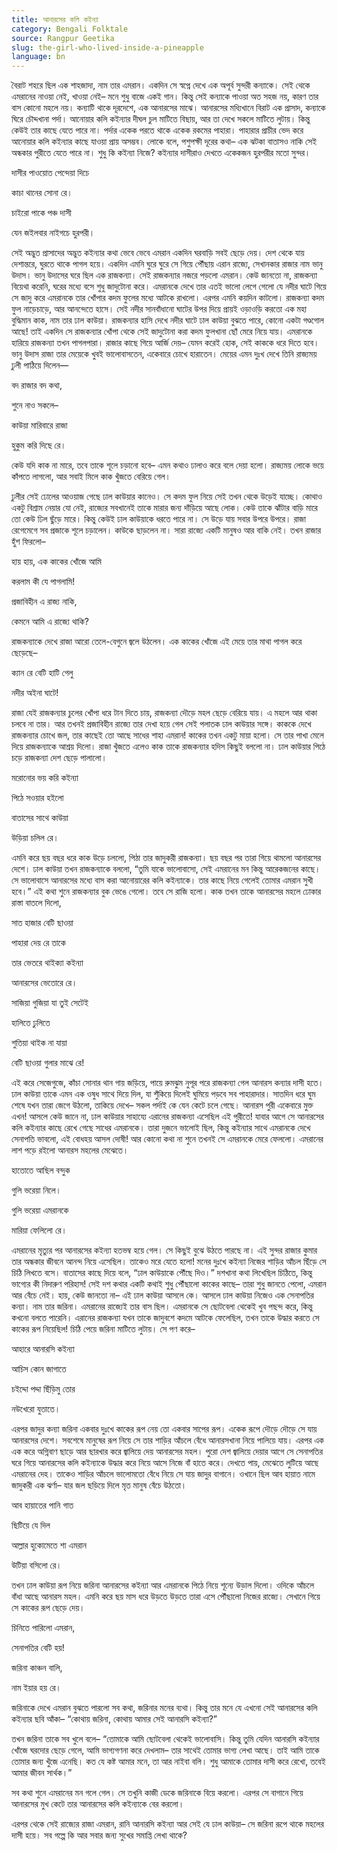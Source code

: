 ```yaml
---
title: আনারসের কলি কইন্যা
category: Bengali Folktale
source: Rangpur Geetika
slug: the-girl-who-lived-inside-a-pineapple
language: bn
---
```


বৈরাট শহরে ছিল এক শাহজাদা, নাম তার এমরান। একদিন সে স্বপ্নে দেখে এক অপূর্ব সুন্দরী কন্যাকে। সেই থেকে এমরানের নাওয়া নেই, খাওয়া নেই– মনে শুধু বাজে একই গান। কিন্তু সেই কন্যাকে পাওয়া অত সহজ নয়, কারণ তার বাস কোনো মহলে নয়। কন্যাটি থাকে দূরদেশে, এক আনারসের মাঝে। আনারসের মধ্যিখানে বিরাট এক প্রাসাদ, কন্যাকে ঘিরে চৌদ্দখানা পর্দা। আনোয়ার কলি কইন্যার দীঘল চুল মাটিতে বিছায়, আর তা দেখে সকলে মাটিতে লুটায়। কিন্তু কেউই তার কাছে যেতে পারে না। পর্দার একেক পরতে থাকে একেক রকমের পাহারা। পাহারার প্রাচীর ভেদ করে আনোয়ার কলি কইন্যার কাছে যাওয়া প্রায় অসম্ভব। লোকে বলে, পশুপক্ষী দূরের কথা– এক ঝটকা বাতাসও নাকি সেই অন্ধকার পুরীতে যেতে পারে না। শুধু কি কইন্যা নিজে? কইন্যার দাসীরাও দেখতে একেকজন হুরপরীর মতো সুন্দর।

দাসীর পাওয়োত পেন্দেয়া দিচে

কাচা থানের সোনা রে।

চাইরো পাকে পঞ্চ দাসী

যেন জইলবার নাইগচে হুরপরী।

সেই অদ্ভুত প্রাসাদের অদ্ভুত কইন্যার কথা ভেবে ভেবে এমরান একদিন ঘরবাড়ি সবই ছেড়ে দেয়। দেশ থেকে যায় দেশান্তরে, ঘুরতে থাকে পাগল হয়ে। একদিন এমনি ঘুরে ঘুরে সে গিয়ে পৌঁছায় এরান রাজ্যে, সেখানকার রাজার নাম ভানু উদাস। ভানু উদাসের ঘরে ছিল এক রাজকন্যা। সেই রাজকন্যার নজরে পড়লো এমরান। কেউ জানতো না, রাজকন্যা বিয়েথা করেনি, ঘরের মধ্যে বসে শুধু জাদুটোনা করে। এমরানকে দেখে তার এতই ভালো লেগে গেলো যে নদীর ঘাটে গিয়ে সে জাদু করে এমরানকে তার খোঁপার কদম ফুলের মধ্যে আটকে রাখলো। এরপর এমনি কয়দিন কাটলো। রাজকন্যা কদম ফুল নাড়েচাড়ে, আর আনন্দেতে হাসে। সেই নদীর সানবাঁধানো ঘাটের উপর দিয়ে প্রায়ই ওড়াওড়ি করতো এক মহা বুদ্ধিমান কাক, নাম তার ঢাল কাউয়া। রাজকন্যার হাসি দেখে নদীর ঘাটে ঢাল কাউয়া বুঝতে পারে, কোনো একটা গণ্ডগোল আছে! তাই একদিন সে রাজকন্যার খোঁপা থেকে সেই জাদুটোনা করা কদম ফুলখানা ছোঁ মেরে নিয়ে যায়। এমরানকে হারিয়ে রাজকন্যা তখন পাগলপারা। রাজার কাছে গিয়ে আর্জি দেয়– যেমন করেই হোক, সেই কাককে ধরে দিতে হবে। ভানু উদাস রাজা তার মেয়েকে খুবই ভালোবাসতেন, একেবারে চোখে হারাতেন। মেয়ের এমন দুঃখ দেখে তিনি রাজ্যময় ঢুলী পাঠিয়ে দিলেন—

বদ রাজার বদ কথা,

শুনে নাও সকলে–

কাউয়া মারিবারে রাজা

হুকুম করি দিছে রে।

কেউ যদি কাক না মারে, তবে তাকে শূলে চড়ানো হবে– এমন কথাও ঢালাও করে বলে দেয়া হলো। রাজ্যময় লোকে ভয়ে কাঁপতে লাগলো, আর সবাই মিলে কাক খুঁজতে বেরিয়ে গেল।

ঢুলীর সেই ঢোলের আওয়াজ গেছে ঢাল কাউয়ার কানেও। সে কদম ফুল নিয়ে সেই তখন থেকে উড়েই যাচ্ছে। কোথাও একটু বিশ্রাম নেয়ার যো নেই, রাজ্যের সবখানেই তাকে মারার জন্য দাঁড়িয়ে আছে লোক। কেউ তাকে ঝাঁটার বাড়ি মারে তো কেউ ঢিল ছুঁড়ে মারে। কিন্তু কেউই ঢাল কাউয়াকে ধরতে পারে না। সে উড়ে যায় সবার উপরে উপরে। রাজা রেগেমেগে সব প্রজাকে শূলে চড়ালেন। কাউকে ছাড়লেন না। সারা রাজ্যে একটি মানুষও আর বাকি নেই। তখন রাজার হুঁশ ফিরলো–

হায় হায়, এক কাকের খোঁজে আমি

করলাম কী যে পাগলামি!

প্রজাবিহীন এ রাজ্য নাকি,

কেমনে আমি এ রাজ্যে থাকি?

রাজকন্যাকে দেখে রাজা আরো তেলে-বেগুনে জ্বলে উঠলেন। এক কাকের খোঁজে এই মেয়ে তার মাথা পাগল করে ছেড়েছে–

ক্যান রে বেটি হাটি গেলু

নদীর অইনা ঘাটে!

রাজা যেই রাজকন্যার চুলের খোঁপা ধরে টান দিতে চায়, রাজকন্যা দৌড়ে মহল ছেড়ে বেরিয়ে যায়। এ মহলে আর থাকা চলবে না তার। আর তখনই প্রজাবিহীন রাজ্যে তার দেখা হয়ে গেল সেই পলাতক ঢাল কাউয়ার সঙ্গে। কাককে দেখে রাজকন্যার চোখে জল, তার কাছেই তো আছে সাধের শাহা এমরান! কাকের তখন একটু মায়া হলো। সে তার পাখা মেলে দিয়ে রাজকন্যাকে আশ্রয় দিলো। রাজা খুঁজতে এলেও কাক তাকে রাজকন্যার হদিস কিছুই বললো না। ঢাল কাউয়ার পিঠে চড়ে রাজকন্যা দেশ ছেড়ে পালালো।

মরোনোর ভয় করি কইন্যা

পিঠে সওয়ার হইলো

বাতাসের সাথে কাউয়া

উড়িয়া চলিল রে।

এমনি করে ছয় বছর ধরে কাক উড়ে চললো, পিঠা তার জাদুকরী রাজকন্যা। ছয় বছর পর তারা গিয়ে থামলো আনারসের দেশে। ঢাল কাউয়া তখন রাজকন্যাকে বললো, “তুমি যাকে ভালোবাসো, সেই এমরানের মন কিন্তু আরেকজনের কাছে। সে ভালোবাসে আনারসের মধ্যে বাস করা আনোয়ারের কলি কইন্যাকে। তার কাছে নিয়ে গেলেই তোমার এমরান সুখী হবে।” এই কথা শুনে রাজকন্যার বুক ভেঙে গেলো। তবে সে রাজি হলো। কাক তখন তাকে আনারসের মহলে ঢোকার রাস্তা বাতলে দিলো,

সাত হাজার বেটি ছাওয়া

পাহারা দেয় রে তাকে

তার ভেতরে থাইক্যা কইন্যা

আনারসের ভেতোরে রে।

সাজিয়া গুজিয়া যা তুই সেটেই

হালিতে ঢুলিতে

শুতিয়া থাইক না যায়া

বেটি ছাওয়া গুলার মাঝে রে!

এই করে সেজেগুজে, কাঁচা সোনার থান গায় জড়িয়ে, পায়ে রুমঝুম নুপূর পরে রাজকন্যা গেল আনারস কন্যার দাসী হতে। ঢাল কাউয়া তাকে এমন এক ওষুধ সাথে দিয়ে দিল, যা শুঁকিয়ে দিলেই ঘুমিয়ে পড়বে সব পাহারাদার। সাতদিন ধরে ঘুম শেষে যখন তারা জেগে উঠলো, তাকিয়ে দেখে– সকল পর্দাই কে যেন কেটে চলে গেছে। আনারস পুরী একেবারে মুক্ত এখন! আসলে কেউ জানে না, ঢাল কাউয়ার সাহায্যে এরানের রাজকন্যা এসেছিল এই পুরীতে! যাবার আগে সে আনারসের কলি কইন্যার কাছে রেখে গেছে সাধের এমরানকে। তারা দুজনে ভালোই ছিল, কিন্তু কইন্যার সাথে এমরানকে দেখে সেনাপতি ভাবলো, এই বোধহয় আসল দোষী! আর কোনো কথা না শুনে তখনই সে এমরানকে মেরে ফেললো। এমরানের লাশ পড়ে রইলো আনারস মহলের মেঝেতে।

হাতোতে আছিল বন্দুক

গুলি ভরেয়া নিলে।

গুলি ভরেয়া এমরানকে

মারিয়া ফেলিলো রে।

এমরানের মৃত্যুর পর আনারসের কইন্যা হতভম্ব হয়ে গেল। সে কিছুই বুঝে উঠতে পারছে না। এই সুন্দর রাজার কুমার তার অন্ধকার জীবনে আনন্দ নিয়ে এসেছিল। তাকেও মরে যেতে হলো! মনের দুঃখে কইন্যা নিজের শাড়ির আঁচল ছিঁড়ে সে চিঠি লিখতে বসে। বাতাসের কাছে দিয়ে বলে, “ঢাল কাউয়াকে পৌঁছে দিও।” দশখানা কথা লিখেছিল চিঠিতে, কিন্তু ভাগ্যের কী নিদারুণ পরিহাস! সেই দশ কথার একটি কথাই শুধু পৌঁছালো কাকের কাছে– তারা শুধু জানতে পেলো, এমরান আর বেঁচে নেই। হায়, কেউ জানতো না– এই ঢাল কাউয়া আসলে কে। আসলে ঢাল কাউয়া নিজেও এক সেনাপতির কন্যা। নাম তার জরিনা। এমরানের রাজ্যেই তার বাস ছিল। এমরানকে সে ছোটবেলা থেকেই খুব পছন্দ করে, কিন্তু কখনো বলতে পারেনি। এরানের রাজকন্যা যখন তাকে জাদুবশে কদমে আটকে ফেলেছিল, তখন তাকে উদ্ধার করতে সে কাকের রূপ নিয়েছিল! চিঠি পেয়ে জরিনা মাটিতে লুটায়। সে পণ করে–

আহারে আনারসি কইন্যা

আচিস কোন জাগাতে

চইদ্দো পদ্দা ছিঁড়িমু তোর

নউখেরো যুতাতে।

এরপর জাদুর কন্যা জরিনা একবার দুঃখে কাকের রূপ নেয় তো একবার সাপের রূপ। একেক রূপে দৌড়ে দৌড়ে সে যায় আনারসের দেশে। সবশেষে মানুষের রূপ নিয়ে সে তার শাড়ির আঁচলে বেঁধে আনারসখানা নিয়ে পালিয়ে যায়। এরপর এক এক করে অগ্নিবাণ ছাড়ে আর ছারখার করে জ্বালিয়ে দেয় আনারসের মহল। পুরো দেশ জ্বালিয়ে দেয়ার আগে সে সেনাপতির ঘরে গিয়ে আনারসের কলি কইন্যাকে উদ্ধার করে নিয়ে আসে নিজে বাঁ হাতে করে। দেখতে পায়, মেঝেতে লুটিয়ে আছে এমরানের দেহ। তাকেও শাড়ির আঁচলে ভালোমতো বেঁধে নিয়ে সে যায় জাদুর বাগানে। ওখানে ছিল আব হায়াত নামে জাদুকরী এক ঝর্ণা– যার জল ছড়িয়ে দিলে মৃত মানুষ বেঁচে উঠতো।

আব হায়াতের পানি গাত

ছিটিয়ে যে দিল

আল্লার হুকোমেতে শা এমরান

উটিয়া বসিলো রে।

তখন ঢাল কাউয়া রূপ নিয়ে জরিনা আনারসের কইন্যা আর এমরানকে পিঠে নিয়ে শূন্যে উড়াল দিলো। ওদিকে আঁচলে বাঁধা আছে আনারস মহল। এমনি করে ছয় মাস ধরে উড়তে উড়তে তারা এসে পৌঁছালো নিজের রাজ্যে। সেখানে গিয়ে সে কাকের রূপ ছেড়ে দেয়।

চিনিতে পারিলো এমরান,

সেনাপতির বেটি হয়!

জরিনা কাঞ্চন বালি,

নাম ইয়ার হয় রে।

জরিনাকে দেখে এমরান বুঝতে পারলো সব কথা, জরিনার মনের ব্যথা। কিন্তু তার মনে যে এখনো সেই আনারসের কলি কইন্যার ছবি আঁকা– “কোথায় জরিনা, কোথায় আমার সেই আনারসি কইন্যা?”

তখন জরিনা তাকে সব খুলে বলে– “তোমাকে আমি ছোটবেলা থেকেই ভালোবাসি। কিন্তু তুমি যেদিন আনারসি কইন্যার খোঁজে ঘরদোর ছেড়ে গেলে, আমি ভাগ্যগণনা করে দেখলাম– তার সাথেই তোমার ভাগ্য লেখা আছে। তাই আমি তাকে তোমার জন্য খুঁজে এনেছি। কত যে কষ্ট আমার মনে, তা আর নাইবা বলি। শুধু আমাকে তোমার দাসী করে রেখো, তবেই আমার জীবন সার্থক।”

সব কথা শুনে এমরানের মন গলে গেল। সে তখুনি কাজী ডেকে জরিনাকে বিয়ে করলো। এরপর সে বাগানে গিয়ে আনারসের মুখ কেটে তার আনারসের কলি কইন্যাকে বের করলো।

এরপর থেকে সেই রাজ্যের রাজা এমরান, রানি আনারসি কইন্যা আর সেই যে ঢাল কাউয়া– সে জরিনা রূপে থাকে মহলের দাসী হয়ে। সব গল্পে কি আর সবার জন্য সুখের সমাপ্তি লেখা থাকে?
